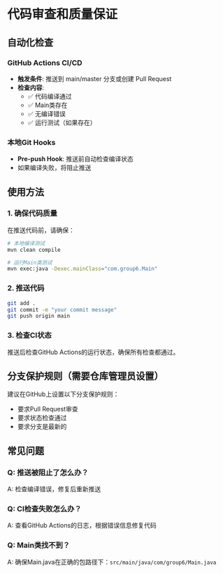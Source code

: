 # 代码审查和质量保证

## 自动化检查

### GitHub Actions CI/CD
- **触发条件**: 推送到 main/master 分支或创建 Pull Request
- **检查内容**:
  - ✅ 代码编译通过
  - ✅ Main类存在
  - ✅ 无编译错误
  - ✅ 运行测试（如果存在）

### 本地Git Hooks
- **Pre-push Hook**: 推送前自动检查编译状态
- 如果编译失败，将阻止推送

## 使用方法

### 1. 确保代码质量
在推送代码前，请确保：
```bash
# 本地编译测试
mvn clean compile

# 运行Main类测试
mvn exec:java -Dexec.mainClass="com.group6.Main"
```

### 2. 推送代码
```bash
git add .
git commit -m "your commit message"
git push origin main
```

### 3. 检查CI状态
推送后检查GitHub Actions的运行状态，确保所有检查都通过。

## 分支保护规则（需要仓库管理员设置）

建议在GitHub上设置以下分支保护规则：
- 要求Pull Request审查
- 要求状态检查通过
- 要求分支是最新的

## 常见问题

### Q: 推送被阻止了怎么办？
A: 检查编译错误，修复后重新推送

### Q: CI检查失败怎么办？
A: 查看GitHub Actions的日志，根据错误信息修复代码

### Q: Main类找不到？
A: 确保Main.java在正确的包路径下：`src/main/java/com/group6/Main.java`
